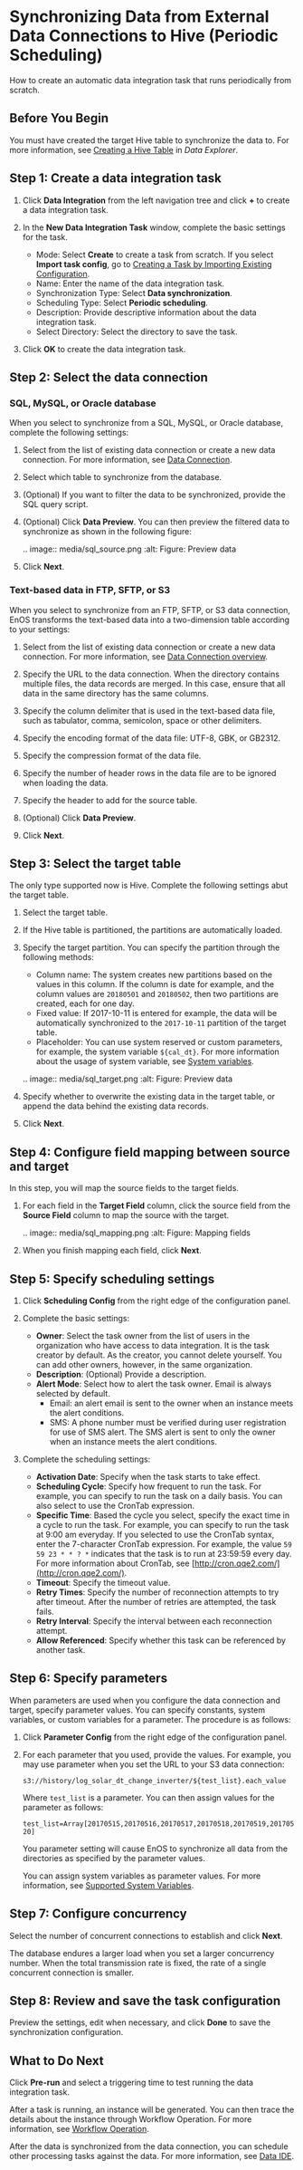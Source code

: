 # Synchronizing Data from External Data Connections to Hive (Periodic Scheduling)

How to create an automatic data integration task that runs periodically from scratch.

## Before You Begin

You must have created the target Hive table to synchronize the data to. For more information, see [Creating a Hive Table](/docs/offline-data/en/2.0.9/data_explorer/creating_hivetable.html) in *Data Explorer*.

## Step 1: Create a data integration task

1. Click **Data Integration** from the left navigation tree and click **+** to create a data integration task.

2. In the **New Data Integration Task** window, complete the basic settings for the task.

   - Mode: Select **Create** to create a task from scratch. If you select **Import task config**, go to [Creating a Task by Importing Existing Configuration](importing_existing_config).
   - Name: Enter the name of the data integration task.
   - Synchronization Type: Select **Data synchronization**.
   - Scheduling Type: Select **Periodic scheduling**.
   - Description: Provide descriptive information about the data integration task.
   - Select Directory: Select the directory to save the task.

3. Click **OK** to create the data integration task.

## Step 2: Select the data connection

### SQL, MySQL, or Oracle database

When you select to synchronize from a SQL, MySQL, or Oracle database, complete the following settings:

1. Select from the list of existing data connection or create a new data connection. For more information, see [Data Connection](../data_source/datasource_overview).

2. Select which table to synchronize from the database.

3. (Optional) If you want to filter the data to be synchronized, provide the SQL query script.

4. (Optional) Click **Data Preview**. You can then preview the filtered data to synchronize as shown in the following figure:

   .. image:: media/sql_source.png
      :alt: Figure: Preview data


5. Click **Next**.

### Text-based data in FTP, SFTP, or S3

When you select to synchronize from an FTP, SFTP, or S3 data connection, EnOS transforms the text-based data into a two-dimension table according to your settings:

1. Select from the list of existing data connection or create a new data connection. For more information, see [Data Connection overview](../data_source/datasource_overview).

2. Specify the URL to the data connection. When the directory contains multiple files, the data records are merged. In this case, ensure that all data in the same directory has the same columns.

3. Specify the column delimiter that is used in the text-based data file, such as tabulator, comma, semicolon, space or other delimiters.

4. Specify the encoding format of the data file: UTF-8, GBK, or GB2312.

5. Specify the compression format of the data file.

6. Specify the number of header rows in the data file are to be ignored when loading the data.

7. Specify the header to add for the source table.

8. (Optional) Click **Data Preview**.

9. Click **Next**.


## Step 3: Select the target table

The only type supported now is Hive. Complete the following settings abut the target table.
1. Select the target table.

2. If the Hive table is partitioned, the partitions are automatically loaded.

3. Specify the target partition. You can specify the partition through the following methods:

   - Column name: The system creates new partitions based on the values in this column. If the column is date for example, and the column values are `20180501` and `20180502`, then two partitions are created, each for one day.
   - Fixed value: If 2017-10-11 is entered for example, the data will be automatically synchronized to the `2017-10-11` partition of the target table.
   - Placeholder: You can use system reserved or custom parameters, for example, the system variable `${cal_dt}`. For more information about the usage of system variable, see [System variables](../system_variables).

   .. image:: media/sql_target.png
      :alt: Figure: Preview data


4. Specify whether to overwrite the existing data in the target table, or append the data behind the existing data records.

5. Click **Next**.

## Step 4: Configure field mapping between source and target

In this step, you will map the source fields to the target fields.

1. For each field in the **Target Field** column, click the source field from the **Source Field** column to map the source with the target.

   .. image:: media/sql_mapping.png
      :alt: Figure: Mapping fields


2. When you finish mapping each field, click **Next**.

## Step 5: Specify scheduling settings

1. Click **Scheduling Config** from the right edge of the configuration panel.

2. Complete the basic settings:

   - **Owner**: Select the task owner from the list of users in the organization who have access to data integration. It is the task creator by default. As the creator, you cannot delete yourself. You can add other owners, however, in the same organization.
   - **Description**: (Optional) Provide a description.
   - **Alert Mode**: Select how to alert the task owner. Email is always selected by default.
      - Email: an alert email is sent to the owner when an instance meets the alert conditions.
      - SMS: A phone number must be verified during user registration for use of SMS alert. The SMS alert is sent to only the owner when an instance meets the alert conditions.

3. Complete the scheduling settings:

   - **Activation Date**: Specify when the task starts to take effect.
   - **Scheduling Cycle**: Specify how frequent to run the task. For example, you can specify to run the task on a daily basis. You can also select to use the CronTab expression.
   - **Specific Time**: Based the cycle you select, specify the exact time in a cycle to run the task. For example, you can specify to run the task at 9:00 am everyday. If you selected to use the CronTab syntax, enter the 7-character CronTab expression. For example, the value `59 59 23 * * ? *` indicates that the task is to run at 23:59:59 every day. For more information about CronTab, see [http://cron.qqe2.com/](http://cron.qqe2.com/).
   - **Timeout**: Specify the timeout value.
   - **Retry Times**: Specify the number of reconnection attempts to try after timeout. After the number of retries are attempted, the task fails.
   - **Retry Interval**: Specify the interval between each reconnection attempt.
   - **Allow Referenced**: Specify whether this task can be referenced by another task.

## Step 6: Specify parameters

When parameters are used when you configure the data connection and target, specify parameter values. You can specify constants, system variables, or custom variables for a parameter. The procedure is as follows:

1. Click **Parameter Config** from the right edge of the configuration panel.

2. For each parameter that you used, provide the values. For example, you may use parameter when you set the URL to your S3 data connection:

   `s3://history/log_solar_dt_change_inverter/${test_list}.each_value`

   Where `test_list` is a parameter. You can then assign values for the parameter as follows:

   `test_list=Array[20170515,20170516,20170517,20170518,20170519,20170520]`

   You parameter setting will cause EnOS to synchronize all data from the directories as specified by the parameter values.

   You can assign system variables as parameter values. For more information, see [Supported System Variables](../system_variables).

## Step 7: Configure concurrency

Select the number of concurrent connections to establish and click **Next**.

The database endures a larger load when you set a larger concurrency number. When the total transmission rate is fixed, the rate of a single concurrent connection is smaller.


## Step 8: Review and save the task configuration

Preview the settings, edit when necessary, and click **Done** to save the synchronization configuration.

## What to Do Next

Click **Pre-run** and select a triggering time to test running the data integration task.

After a task is running, an instance will be generated. You can then trace the details about the instance through Workflow Operation. For more information, see [Workflow Operation](../task_monitor/monitoring_workflow_periodic).

After the data is synchronized from the data connection, you can schedule other processing tasks against the data. For more information, see [Data IDE](../data_ide/dataide_overview).
